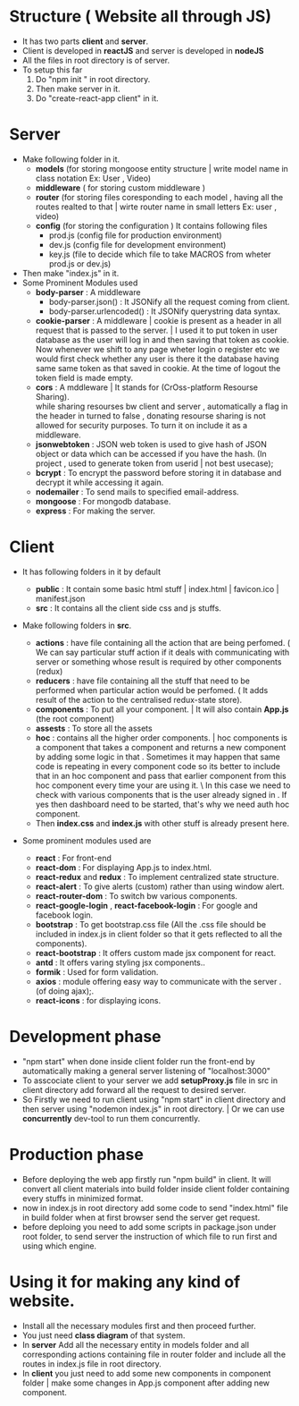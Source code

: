 # Structure ( Website all through JS) 
* It has two parts **client** and **server**. 
* Client is developed in **reactJS** and server is developed in **nodeJS** 
* All the files in root directory is of server. 
* To setup this far 
  1. Do "npm init " in root directory.
  1. Then make server in it.
  1. Do "create-react-app client" in it.
  
# Server

* Make following folder in it.
  * **models** (for storing mongoose entity structure | write model name in class notation 
    Ex: User , Video) 
  * **middleware** ( for storing custom middleware ) 
  * **router** (for storing files coresponding to each model , having all the routes realted to     that | wirte router name in small letters Ex: user , video)
  * **config** (for storing the configuration ) It contains following files
    * prod.js (config file for production environment)
    * dev.js (config file for development environment) 
    * key.js (file to decide which file to take MACROS from wheter prod.js or dev.js)
* Then make "index.js" in it.
* Some Prominent Modules used
  * **body-parser** : A middleware
    * body-parser.json() : It JSONify all the request coming from client.
    * body-parser.urlencoded() : It JSONify querystring data syntax.
  * **cookie-parser** : A middleware | cookie is present as a header in all request that is passed to         the server. | I used it to put token in user database as the user will log in and 
      then saving that token as cookie. Now whenever we shift to any page wheter login o       register etc we would first check whether any user is there it the database             having same same token as that saved in cookie. At the time of logout the token         field is made empty. 
   * **cors** : A mddleware | It stands for (CrOss-platform Resourse Sharing). \
      while sharing resourses bw client and server , automatically a flag in the header        in turned to false , donating resourse sharing is not allowed for security 
       purposes. To turn it on include it as a middleware. 
   * **jsonwebtoken** : JSON web token is used to give hash of JSON object or data which        can be accessed if you have the hash. (In project , used to generate token from           userid | not best usecase);
   * **bcrypt** : To encrypt the password before storing it in database and decrypt it          while accessing it again.
   * **nodemailer** : To send mails to specified email-address. 
   * **mongoose** : For mongodb database.
   * **express** : For making the server.
   
# Client
* It has following folders in it by default
  * **public** : It contain some basic html stuff | index.html | favicon.ico | manifest.json
  * **src** : It contains all the client side css and js stuffs.
* Make following folders in **src**.
  * **actions** : have file containing all the action that are being perfomed. ( We can say particular stuff action if it deals with communicating with server or something whose result is required by other components (redux)
  * **reducers** : have file containing all the stuff that need to be performed when particular action would be perfomed. ( It adds result of the action to the centralised redux-state store).
  * **components** : To put all your component. | It will also contain **App.js** (the root component) 
  * **assests** : To store all the assets
  * **hoc** : contains all the higher order components. | hoc components is a component that takes a component and returns a new component by adding some logic in that . Sometimes it may happen that same code is repeating in every component code so its better to include that in an hoc component and pass that earlier component from this hoc component every time your are using it. \ 
In this case we need to check with various components that is the user already signed in . If yes then dashboard need to be started, that's why we need auth hoc component.
  * Then **index.css** and **index.js** with other stuff is already present here.

* Some prominent modules used are 
  * **react** : For front-end
  * **react-dom** : For displaying App.js to index.html.
  * **react-redux** and **redux** : To implement centralized state structure.
  * **react-alert** : To give alerts (custom) rather than using window alert.
  * **react-router-dom** : To switch bw various components.
  * **react-google-login** , **react-facebook-login** : For google and facebook login.
  * **bootstrap** : To get bootstrap.css file (All the .css file should be included in index.js in client folder so that it gets reflected to all the components).
  * **react-bootstrap** : It offers custom made jsx component for react.
  * **antd** : It offers varing styling jsx components..
  * **formik** : Used for form validation.
  * **axios** : module offering easy way to communicate with the server . (of doing ajax);.
  * **react-icons** : for displaying icons. 

# Development phase
* "npm start" when done inside client folder run the front-end by automatically making a general server listening of "localhost:3000" 
* To asscociate client to your server we add **setupProxy.js** file in src in client directory add forward all the request to desired server.
* So Firstly we need to run client using "npm start" in client directory and then server using "nodemon index.js" in root directory. | Or we can use **concurrently** dev-tool to 
run them concurrently.

# Production phase
* Before deploying the web app firstly run "npm build" in client. It will convert all client materials into build folder inside client folder containing every stuffs in minimized format.
* now in index.js in root directory add some code to send "index.html" file in build folder when at first browser send the server get request. 
* before deploing you need to add some scripts in package.json under root folder, to send server the instruction of which file to run first and using which engine.

# Using it for making any kind of website.
* Install all the necessary modules first and then proceed further.
* You just need **class diagram** of that system.
* In **server** Add all the necessary entity in models folder and all corresponding actions containing file in router folder and include all the routes in index.js file in root directory. 
* In **client** you just need to add some new components in component folder | make some changes in App.js component after adding new component.
   
    
    
